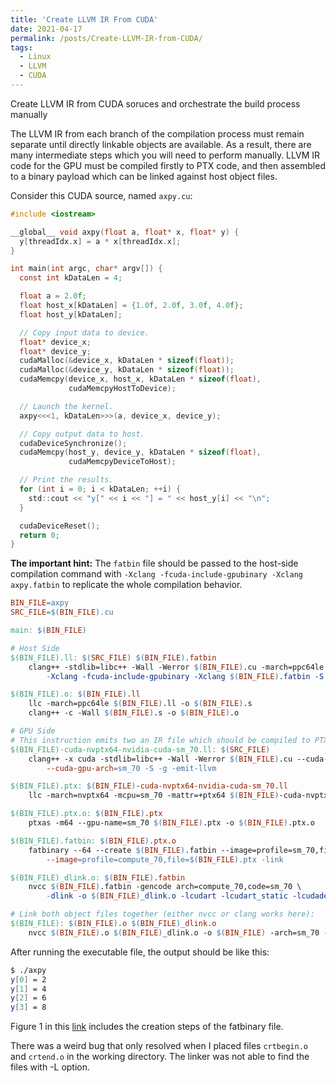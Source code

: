 ```yaml
---
title: 'Create LLVM IR From CUDA'
date: 2021-04-17
permalink: /posts/Create-LLVM-IR-from-CUDA/
tags:
  - Linux
  - LLVM
  - CUDA
---
```


Create LLVM IR from CUDA soruces and orchestrate the build process manually

The LLVM IR from each branch of the compilation process must remain separate until directly linkable objects are available. As a result, there are many intermediate steps which you will need to perform manually. LLVM IR code for the GPU must be compiled firstly to PTX code, and then assembled to a binary payload which can be linked against host object files.

Consider this CUDA source, named `axpy.cu`:

```c
#include <iostream>

__global__ void axpy(float a, float* x, float* y) {
  y[threadIdx.x] = a * x[threadIdx.x];
}

int main(int argc, char* argv[]) {
  const int kDataLen = 4;

  float a = 2.0f;
  float host_x[kDataLen] = {1.0f, 2.0f, 3.0f, 4.0f};
  float host_y[kDataLen];

  // Copy input data to device.
  float* device_x;
  float* device_y;
  cudaMalloc(&device_x, kDataLen * sizeof(float));
  cudaMalloc(&device_y, kDataLen * sizeof(float));
  cudaMemcpy(device_x, host_x, kDataLen * sizeof(float),
             cudaMemcpyHostToDevice);

  // Launch the kernel.
  axpy<<<1, kDataLen>>>(a, device_x, device_y);

  // Copy output data to host.
  cudaDeviceSynchronize();
  cudaMemcpy(host_y, device_y, kDataLen * sizeof(float),
             cudaMemcpyDeviceToHost);

  // Print the results.
  for (int i = 0; i < kDataLen; ++i) {
    std::cout << "y[" << i << "] = " << host_y[i] << "\n";
  }

  cudaDeviceReset();
  return 0;
}
```

**The important hint:**
The `fatbin` file should be passed to the host-side compilation command with `-Xclang -fcuda-include-gpubinary -Xclang axpy.fatbin` to replicate the whole compilation behavior.

```Makefile
BIN_FILE=axpy
SRC_FILE=$(BIN_FILE).cu

main: $(BIN_FILE)

# Host Side
$(BIN_FILE).ll: $(SRC_FILE) $(BIN_FILE).fatbin
    clang++ -stdlib=libc++ -Wall -Werror $(BIN_FILE).cu -march=ppc64le --cuda-host-only -relocatable-pch \
        -Xclang -fcuda-include-gpubinary -Xclang $(BIN_FILE).fatbin -S -g -c -emit-llvm

$(BIN_FILE).o: $(BIN_FILE).ll
    llc -march=ppc64le $(BIN_FILE).ll -o $(BIN_FILE).s
    clang++ -c -Wall $(BIN_FILE).s -o $(BIN_FILE).o

# GPU Side
# This instruction emits two an IR file which should be compiled to PTX later:
$(BIN_FILE)-cuda-nvptx64-nvidia-cuda-sm_70.ll: $(SRC_FILE)
    clang++ -x cuda -stdlib=libc++ -Wall -Werror $(BIN_FILE).cu --cuda-device-only \
        --cuda-gpu-arch=sm_70 -S -g -emit-llvm

$(BIN_FILE).ptx: $(BIN_FILE)-cuda-nvptx64-nvidia-cuda-sm_70.ll
    llc -march=nvptx64 -mcpu=sm_70 -mattr=+ptx64 $(BIN_FILE)-cuda-nvptx64-nvidia-cuda-sm_70.ll -o $(BIN_FILE).ptx

$(BIN_FILE).ptx.o: $(BIN_FILE).ptx
    ptxas -m64 --gpu-name=sm_70 $(BIN_FILE).ptx -o $(BIN_FILE).ptx.o

$(BIN_FILE).fatbin: $(BIN_FILE).ptx.o
    fatbinary --64 --create $(BIN_FILE).fatbin --image=profile=sm_70,file=$(BIN_FILE).ptx.o \
        --image=profile=compute_70,file=$(BIN_FILE).ptx -link

$(BIN_FILE)_dlink.o: $(BIN_FILE).fatbin
    nvcc $(BIN_FILE).fatbin -gencode arch=compute_70,code=sm_70 \
        -dlink -o $(BIN_FILE)_dlink.o -lcudart -lcudart_static -lcudadevrt

# Link both object files together (either nvcc or clang works here):
$(BIN_FILE): $(BIN_FILE).o $(BIN_FILE)_dlink.o
    nvcc $(BIN_FILE).o $(BIN_FILE)_dlink.o -o $(BIN_FILE) -arch=sm_70 -lc++
```

After running the executable file, the output should be like this:

```bash
$ ./axpy 
y[0] = 2
y[1] = 4
y[2] = 6
y[3] = 8
```

Figure 1 in this [link](https://docs.nvidia.com/cuda/cuda-compiler-driver-nvcc/index.html#cuda-compilation-trajectory) includes the creation steps of the fatbinary file.

There was a weird bug that only resolved when I placed files `crtbegin.o` and `crtend.o` in the working directory. The linker was not able to find the files with -L option.
